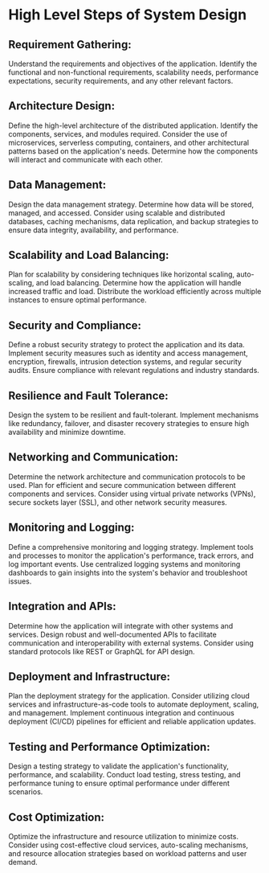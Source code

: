 # High Level Steps of System Design
    
## Requirement Gathering:
Understand the requirements and objectives of the application. Identify the functional and non-functional requirements, scalability needs, performance expectations, security requirements, and any other relevant factors.

## Architecture Design: 
Define the high-level architecture of the distributed application. Identify the components, services, and modules required. Consider the use of microservices, serverless computing, containers, and other architectural patterns based on the application's needs. Determine how the components will interact and communicate with each other.

## Data Management: 
Design the data management strategy. Determine how data will be stored, managed, and accessed. Consider using scalable and distributed databases, caching mechanisms, data replication, and backup strategies to ensure data integrity, availability, and performance.

## Scalability and Load Balancing: 
Plan for scalability by considering techniques like horizontal scaling, auto-scaling, and load balancing. Determine how the application will handle increased traffic and load. Distribute the workload efficiently across multiple instances to ensure optimal performance.

## Security and Compliance: 
Define a robust security strategy to protect the application and its data. Implement security measures such as identity and access management, encryption, firewalls, intrusion detection systems, and regular security audits. Ensure compliance with relevant regulations and industry standards.

## Resilience and Fault Tolerance:
Design the system to be resilient and fault-tolerant. Implement mechanisms like redundancy, failover, and disaster recovery strategies to ensure high availability and minimize downtime.

## Networking and Communication: 
Determine the network architecture and communication protocols to be used. Plan for efficient and secure communication between different components and services. Consider using virtual private networks (VPNs), secure sockets layer (SSL), and other network security measures.

## Monitoring and Logging: 
Define a comprehensive monitoring and logging strategy. Implement tools and processes to monitor the application's performance, track errors, and log important events. Use centralized logging systems and monitoring dashboards to gain insights into the system's behavior and troubleshoot issues.

## Integration and APIs: 
Determine how the application will integrate with other systems and services. Design robust and well-documented APIs to facilitate communication and interoperability with external systems. Consider using standard protocols like REST or GraphQL for API design.

## Deployment and Infrastructure: 
Plan the deployment strategy for the application. Consider utilizing cloud services and infrastructure-as-code tools to automate deployment, scaling, and management. Implement continuous integration and continuous deployment (CI/CD) pipelines for efficient and reliable application updates.

## Testing and Performance Optimization: 
Design a testing strategy to validate the application's functionality, performance, and scalability. Conduct load testing, stress testing, and performance tuning to ensure optimal performance under different scenarios.

## Cost Optimization: 
Optimize the infrastructure and resource utilization to minimize costs. Consider using cost-effective cloud services, auto-scaling mechanisms, and resource allocation strategies based on workload patterns and user demand.
